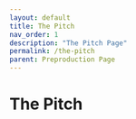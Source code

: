 ```yaml
---
layout: default
title: The Pitch
nav_order: 1
description: "The Pitch Page"
permalink: /the-pitch
parent: Preproduction Page
---
```


# The Pitch

